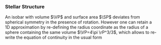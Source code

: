 ### Stellar Structure
An isobar with volume $\VP$ and surface area $\SP$ deviates from spherical symmetry in the presence of rotation.
However one can retain a 1D approximation by re-defining the radius coordinate
as the radius of a sphere  containing the same volume $\VP=4\pi \rP^3/3$, which allows to re-write the equation 
of continuity in the usual form 
